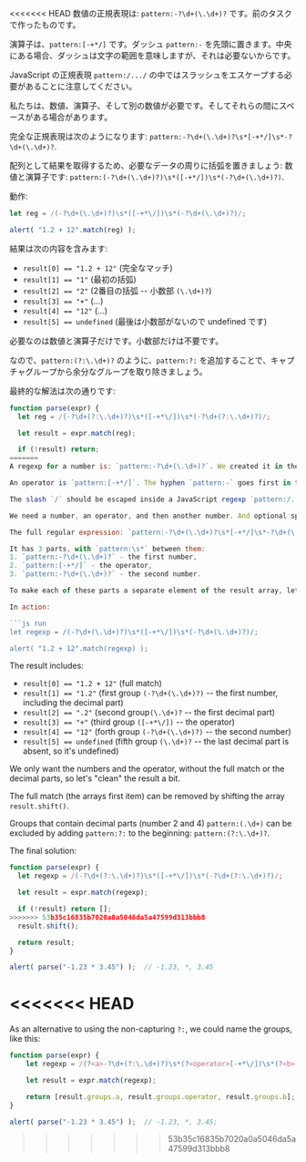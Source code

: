 <<<<<<< HEAD
数値の正規表現は: `pattern:-?\d+(\.\d+)?` です。前のタスクで作ったものです。

演算子は、`pattern:[-+*/]` です。ダッシュ `pattern:-` を先頭に置きます。中央にある場合、ダッシュは文字の範囲を意味しますが、それは必要ないからです。

JavaScript の正規表現 `pattern:/.../` の中ではスラッシュをエスケープする必要があることに注意してください。

私たちは、数値、演算子、そして別の数値が必要です。そしてそれらの間にスペースがある場合があります。

完全な正規表現は次のようになります: `pattern:-?\d+(\.\d+)?\s*[-+*/]\s*-?\d+(\.\d+)?`.

配列として結果を取得するため、必要なデータの周りに括弧を置きましょう: 数値と演算子です: `pattern:(-?\d+(\.\d+)?)\s*([-+*/])\s*(-?\d+(\.\d+)?)`.

動作:

```js run
let reg = /(-?\d+(\.\d+)?)\s*([-+*\/])\s*(-?\d+(\.\d+)?)/;

alert( "1.2 + 12".match(reg) );
```

結果は次の内容を含みます:

- `result[0] == "1.2 + 12"` (完全なマッチ)
- `result[1] == "1"` (最初の括弧)
- `result[2] == "2"` (2番目の括弧 -- 小数部 `(\.\d+)?`)
- `result[3] == "+"` (...)
- `result[4] == "12"` (...)
- `result[5] == undefined` (最後は小数部がないので undefined です)

必要なのは数値と演算子だけです。小数部だけは不要です。

なので、`pattern:(?:\.\d+)?` のように、`pattern:?:` を追加することで、キャプチャグループから余分なグループを取り除きましょう。

最終的な解法は次の通りです:

```js run
function parse(expr) {
  let reg = /(-?\d+(?:\.\d+)?)\s*([-+*\/])\s*(-?\d+(?:\.\d+)?)/;

  let result = expr.match(reg);

  if (!result) return;
=======
A regexp for a number is: `pattern:-?\d+(\.\d+)?`. We created it in the previous task.

An operator is `pattern:[-+*/]`. The hyphen `pattern:-` goes first in the square brackets, because in the middle it would mean a character range, while we just want a character `-`.

The slash `/` should be escaped inside a JavaScript regexp `pattern:/.../`, we'll do that later.

We need a number, an operator, and then another number. And optional spaces between them.

The full regular expression: `pattern:-?\d+(\.\d+)?\s*[-+*/]\s*-?\d+(\.\d+)?`.

It has 3 parts, with `pattern:\s*` between them:
1. `pattern:-?\d+(\.\d+)?` - the first number,
2. `pattern:[-+*/]` - the operator,
3. `pattern:-?\d+(\.\d+)?` - the second number.

To make each of these parts a separate element of the result array, let's enclose them in parentheses: `pattern:(-?\d+(\.\d+)?)\s*([-+*/])\s*(-?\d+(\.\d+)?)`.

In action:

```js run
let regexp = /(-?\d+(\.\d+)?)\s*([-+*\/])\s*(-?\d+(\.\d+)?)/;

alert( "1.2 + 12".match(regexp) );
```

The result includes:

- `result[0] == "1.2 + 12"` (full match)
- `result[1] == "1.2"` (first group `(-?\d+(\.\d+)?)` -- the first number, including the decimal part)
- `result[2] == ".2"` (second group`(\.\d+)?` -- the first decimal part)
- `result[3] == "+"` (third group `([-+*\/])` -- the operator)
- `result[4] == "12"` (forth group `(-?\d+(\.\d+)?)` -- the second number)
- `result[5] == undefined` (fifth group `(\.\d+)?` -- the last decimal part is absent, so it's undefined)

We only want the numbers and the operator, without the full match or the decimal parts, so let's "clean" the result a bit.

The full match (the arrays first item) can be removed by shifting the array `result.shift()`.

Groups that contain decimal parts (number 2 and 4) `pattern:(.\d+)` can be excluded by adding  `pattern:?:` to the beginning: `pattern:(?:\.\d+)?`.

The final solution:

```js run
function parse(expr) {
  let regexp = /(-?\d+(?:\.\d+)?)\s*([-+*\/])\s*(-?\d+(?:\.\d+)?)/;

  let result = expr.match(regexp);

  if (!result) return [];
>>>>>>> 53b35c16835b7020a0a5046da5a47599d313bbb8
  result.shift();

  return result;
}

alert( parse("-1.23 * 3.45") );  // -1.23, *, 3.45
```
<<<<<<< HEAD
=======

As an alternative to using the non-capturing `?:`, we could name the groups, like this:

```js run
function parse(expr) {
	let regexp = /(?<a>-?\d+(?:\.\d+)?)\s*(?<operator>[-+*\/])\s*(?<b>-?\d+(?:\.\d+)?)/;

	let result = expr.match(regexp);

	return [result.groups.a, result.groups.operator, result.groups.b];
}

alert( parse("-1.23 * 3.45") );  // -1.23, *, 3.45;
```
>>>>>>> 53b35c16835b7020a0a5046da5a47599d313bbb8
